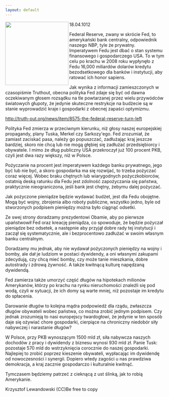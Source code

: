 ```yaml
---
layout: default
---
```

<img src="{{site.baseurl}}\articles\pictures\465.bernanke.jpg" align="left" HSPACE=”50” VSPACE=”50” width="200"><!--107--><p>
18.04.1012</p><p>Federal Reserve, zwany w skrócie Fed, to amerykański bank centralny, odpowiednik naszego NBP, tyle że prywatny. Imperatywem Fedu jest dbać o stan systemu finansowego i gospodarczego USA. To w tym celu po krachu w 2008 roku wypłynęło z Fedu 16,000 miliardów dolarów kredytu bezodsetkowego dla banków i instytucji, aby ratować ich honor sapiens.</p><p>Jak wynika z informacji zamieszczonych w czasopiśmie Truthout, obecna polityka Fed zdaje się być od dawna oczekiwanym głosem rozsądku na tle powtarzanej przez wielu przywódców światowych głupoty, że jedynie skuteczne restrykcje na budżecie są w stanie wyprowadzić kraje i gospodarki z obecnej zapaści optymizmu.</p><p><a href="http://truth-out.org/news/item/8575-the-federal-reserve-turn-left" title="Imperatyw Fedu" target="">http://truth-out.org/news/item/8575-the-federal-reserve-turn-left</a></p><p></p><p>Polityka Fed zmierza w przeciwnym kierunku, niż głosy naszej europejskiej propagandy, plany Tuska, Merkel czy Sarkozy'ego. Fed zrozumiał, że zamiast zaciskać pasa, należy go popuszczać, zadłużając kraj jeszcze bardziej, skoro nie chcą lub nie mogą głębiej się zadłużać przedsiębiorcy i obywatele. I mimo że dług publiczny USA przekroczył już 100 procent PKB, czyli jest dwa razy większy, niż w Polsce.</p><p>Pożyczanie na procent jest imperatywem każdego banku prywatnego, jego być lub nie być, a skoro gospodarka ma się rozwijać, to trzeba pożyczać coraz więcej. Wobec braku chętnych lub wiarygodnych pożyczkobiorców, ostatnią deską ratunku dla Fedu jest zdolność zapożyczania się państwa, praktycznie nieograniczona, jeśli bank jest chętny, żebymu dalej pożyczać.</p><p>Jak pożyczone pieniądze będzie wydawać budżet, jest dla Fedu obojętne. Mogą być wojny, zbrojenia albo roboty publiczne, wszystko jedno, byle od stworzonych podpisem pieniędzy można było ciągnąć odsetki.</p><p>Ze swej strony doradzamy prezydentowi Obamie, aby po pierwsze upaństwowił Fed oraz kreację pieniądza, co spowoduje, że będzie pożyczał pieniądze bez odsetek, a następnie aby przyjął dobre rady tej instytucji i zaczął się systematycznie, ale i bezprocentowo zadłużać w swoim własnym banku centralnym.</p><p>Doradzamy mu jednak, aby nie wydawał pożyczonych pieniędzy na wojny i bomby, ale dał je ludziom w postaci dywidendy, a oni własnymi zakupami zdecydują, czy chcą mieć bomby, czy może tanie mieszkania, dobre autostrady i zdrową żywność. A także kwitnącą kulturę napędzaną dywidendą.</p><p>Fed zamierza także umorzyć część długów na hipotekach milionów Amerykanów, którzy po krachu na rynku nieruchomości znaleźli się pod wodą, czyli w sytuacji, że ich domy są warte mniej, niż pozostaje im kredytu do spłacenia.</p><p>Darowanie długów to kolejna mądra podpowiedź dla rządu, zwłaszcza długów obywateli wobec państwa, co można zrobić jednym podpisem. Czy jednak zrozumieją to nasi europejscy twardogłowi, że jedynie w ten sposób daje się ożywiać chore gospodarki, cierpiące na chroniczny niedobór siły nabywczej i narastanie długów?</p><p>W Polsce, przy PKB wynoszącym 1500 mld zł, siła nabywcza naszych dochodów z pracy i dywidendy z biznesu wynosi 930 mld zł. Panie Tusk: pozostaje 570 mld do wstrzyknięcia corocznie do naszej gospodarki. Najlepiej to zrobić poprzez kieszenie obywateli, wypłacając im dywidendę od nowoczesności i synergii. Dopiero wtedy zagości u nas prawdziwa demokracja, a kraj zacznie gospodarczo i kulturalnie kwitnąć.</p><p>Tymczasem będziemy patrzeć z cieknącą z ust ślinką, jak to robią Amerykanie.</p><p>Krzysztof Lewandowski (CC)Be free to copy</p><p></p><p></p><p></p>